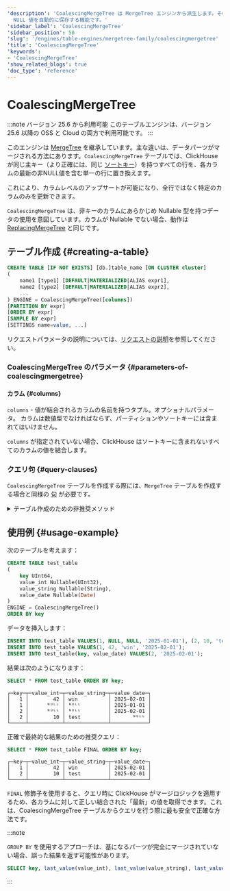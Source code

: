 ```yaml
---
'description': 'CoalescingMergeTree は MergeTree エンジンから派生します。その主な特徴は、パーツのマージ中に各カラムの最後の非
  NULL 値を自動的に保存する機能です。'
'sidebar_label': 'CoalescingMergeTree'
'sidebar_position': 50
'slug': '/engines/table-engines/mergetree-family/coalescingmergetree'
'title': 'CoalescingMergeTree'
'keywords':
- 'CoalescingMergeTree'
'show_related_blogs': true
'doc_type': 'reference'
---
```



# CoalescingMergeTree

:::note
バージョン 25.6 から利用可能
このテーブルエンジンは、バージョン 25.6 以降の OSS と Cloud の両方で利用可能です。
:::

このエンジンは [MergeTree](/engines/table-engines/mergetree-family/mergetree) を継承しています。主な違いは、データパーツがマージされる方法にあります。`CoalescingMergeTree` テーブルでは、ClickHouse が同じ主キー（より正確には、同じ [ソートキー](../../../engines/table-engines/mergetree-family/mergetree.md)）を持つすべての行を、各カラムの最新の非NULL値を含む単一の行に置き換えます。

これにより、カラムレベルのアップサートが可能になり、全行ではなく特定のカラムのみを更新できます。

`CoalescingMergeTree` は、非キーのカラムにあらかじめ Nullable 型を持つデータの使用を意図しています。カラムが Nullable でない場合、動作は [ReplacingMergeTree](/engines/table-engines/mergetree-family/replacingmergetree) と同じです。

## テーブル作成 {#creating-a-table}

```sql
CREATE TABLE [IF NOT EXISTS] [db.]table_name [ON CLUSTER cluster]
(
    name1 [type1] [DEFAULT|MATERIALIZED|ALIAS expr1],
    name2 [type2] [DEFAULT|MATERIALIZED|ALIAS expr2],
    ...
) ENGINE = CoalescingMergeTree([columns])
[PARTITION BY expr]
[ORDER BY expr]
[SAMPLE BY expr]
[SETTINGS name=value, ...]
```

リクエストパラメータの説明については、[リクエストの説明](../../../sql-reference/statements/create/table.md)を参照してください。

### CoalescingMergeTree のパラメータ {#parameters-of-coalescingmergetree}

#### カラム {#columns}

`columns` - 値が結合されるカラムの名前を持つタプル。オプショナルパラメータ。
    カラムは数値型でなければならず、パーティションやソートキーには含まれてはいけません。

 `columns` が指定されていない場合、ClickHouse はソートキーに含まれないすべてのカラムの値を結合します。

### クエリ句 {#query-clauses}

`CoalescingMergeTree` テーブルを作成する際には、`MergeTree` テーブルを作成する場合と同様の [句](../../../engines/table-engines/mergetree-family/mergetree.md) が必要です。

<details markdown="1">

<summary>テーブル作成のための非推奨メソッド</summary>

:::note
新しいプロジェクトではこの方法を使用せず、可能であれば古いプロジェクトを上記で説明した方法に切り替えてください。
:::

```sql
CREATE TABLE [IF NOT EXISTS] [db.]table_name [ON CLUSTER cluster]
(
    name1 [type1] [DEFAULT|MATERIALIZED|ALIAS expr1],
    name2 [type2] [DEFAULT|MATERIALIZED|ALIAS expr2],
    ...
) ENGINE [=] CoalescingMergeTree(date-column [, sampling_expression], (primary, key), index_granularity, [columns])
```

`columns` を除くすべてのパラメータは、`MergeTree` と同じ意味を持ちます。

- `columns` — 値が合算されるカラムの名前を持つタプル。オプショナルパラメータ。詳細については、上記のテキストを参照してください。

</details>

## 使用例 {#usage-example}

次のテーブルを考えます：

```sql
CREATE TABLE test_table
(
    key UInt64,
    value_int Nullable(UInt32),
    value_string Nullable(String),
    value_date Nullable(Date)
)
ENGINE = CoalescingMergeTree()
ORDER BY key
```

データを挿入します：

```sql
INSERT INTO test_table VALUES(1, NULL, NULL, '2025-01-01'), (2, 10, 'test', NULL);
INSERT INTO test_table VALUES(1, 42, 'win', '2025-02-01');
INSERT INTO test_table(key, value_date) VALUES(2, '2025-02-01');
```

結果は次のようになります：

```sql
SELECT * FROM test_table ORDER BY key;
```

```text
┌─key─┬─value_int─┬─value_string─┬─value_date─┐
│   1 │        42 │ win          │ 2025-02-01 │
│   1 │      ᴺᵁᴸᴸ │ ᴺᵁᴸᴸ         │ 2025-01-01 │
│   2 │      ᴺᵁᴸᴸ │ ᴺᵁᴸᴸ         │ 2025-02-01 │
│   2 │        10 │ test         │       ᴺᵁᴸᴸ │
└─────┴───────────┴──────────────┴────────────┘
```

正確で最終的な結果のための推奨クエリ：

```sql
SELECT * FROM test_table FINAL ORDER BY key;
```

```text
┌─key─┬─value_int─┬─value_string─┬─value_date─┐
│   1 │        42 │ win          │ 2025-02-01 │
│   2 │        10 │ test         │ 2025-02-01 │
└─────┴───────────┴──────────────┴────────────┘
```

`FINAL` 修飾子を使用すると、クエリ時に ClickHouse がマージロジックを適用するため、各カラムに対して正しい結合された「最新」の値を取得できます。これは、CoalescingMergeTree テーブルからクエリを行う際に最も安全で正確な方法です。

:::note

`GROUP BY` を使用するアプローチは、基になるパーツが完全にマージされていない場合、誤った結果を返す可能性があります。

```sql
SELECT key, last_value(value_int), last_value(value_string), last_value(value_date)  FROM test_table GROUP BY key; -- Not recommended.
```

:::
